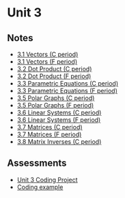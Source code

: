 # Unit 3

## Notes
- <a href="../notes/PCHA_3.1_Vectors_C.pdf">3.1 Vectors (C period)</a>
- <a href="../notes/PCHA_3.1_Vectors_F.pdf">3.1 Vectors (F period)</a>
- <a href="../notes/PCHA_3.2_DotProduct_C.pdf">3.2 Dot Product (C period)</a>
- <a href="../notes/PCHA_3.2_DotProduct_F.pdf">3.2 Dot Product (F period)</a>
- <a href="../notes/PCHA_3.3_ParametricEquations_C.pdf">3.3 Parametric Equations (C period)</a>
- <a href="../notes/PCHA_3.3_ParametricEquations_F.pdf">3.3 Parametric Equations (F period)</a>
- <a href="../notes/PCHA_3.5_PolarGraphs_C.pdf">3.5 Polar Graphs (C period)</a>
- <a href="../notes/PCHA_3.5_PolarGraphs_F.pdf">3.5 Polar Graphs (F period)</a>
- <a href="../notes/PCHA_3.6_LinearSystems_C.pdf">3.6 Linear Systems (C period)</a>
- <a href="../notes/PCHA_3.6_LinearSystems_F.pdf">3.6 Linear Systems (F period)</a>
- <a href="../notes/PCHA_3.7_Matrices_C.pdf">3.7 Matrices (C period)</a>
- <a href="../notes/PCHA_3.7_Matrices_F.pdf">3.7 Matrices (F period)</a>
- <a href="../notes/PCHA_3.8_MatrixInverses_C.pdf">3.8 Matrix Inverses (C period)</a>

## Assessments

- <a href="../assessments/pcha_coding_project.pdf">Unit 3 Coding Project</a>
- <a href="../assessments/pcha_coding_example.py">Coding example</a>


